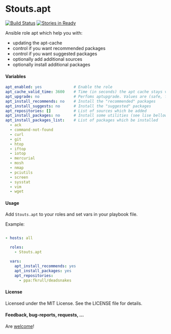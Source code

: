 Stouts.apt
==========

[![Build Status](https://travis-ci.org/Stouts/Stouts.apt.png)](https://travis-ci.org/Stouts/Stouts.apt)
[![Stories in Ready](https://badge.waffle.io/Stouts/Stouts.apt.svg?label=ready&title=Ready)](http://waffle.io/Stouts/Stouts.apt)

Ansible role apt which help you with:

* updating the apt-cache
* control if you want recommended packages
* control if you want suggested packages
* optionally add additional sources
* optionally install additional packages

#### Variables

```yaml
apt_enabled: yes              # Enable the role
apt_cache_valid_time: 3600    # Time (in seconds) the apt cache stays valid
apt_upgrade: no               # Perfoms aptupgrade. Values are (safe, full, dist)
apt_install_recommends: no    # Install the "recommended" packages
apt_install_suggests: no      # Install the "suggested" packages
apt_repositories: []          # List of sources which be added
apt_install_packages: no      # Install some utilities (see lise bellow)
apt_install_packages_list:    # List of packages which be installed
  - ack
  - command-not-found
  - curl
  - git
  - htop
  - iftop
  - iotop
  - mercurial
  - mosh
  - nmap
  - pciutils
  - screen
  - sysstat
  - vim
  - wget
```


#### Usage

Add `Stouts.apt` to your roles and set vars in your playbook file.

Example:

```yaml

- hosts: all

  roles:
    - Stouts.apt

  vars:
    apt_install_recommends: yes
    apt_install_packages: yes
    apt_repositories:
      - ppa:fkrull/deadsnakes
```

#### License

Licensed under the MIT License. See the LICENSE file for details.

#### Feedback, bug-reports, requests, ...

Are [welcome](https://github.com/Stouts/Stouts.apt/issues)!
